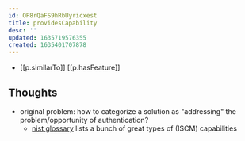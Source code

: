 ```yaml
---
id: OP8rQaFS9hRbUyricxest
title: providesCapability
desc: ''
updated: 1635719576355
created: 1635401707878
---
```


- [[p.similarTo]] [[p.hasFeature]]

## Thoughts

- original problem: how to categorize a solution as "addressing" the problem/opportunity of authentication? 
  - [nist glossary](https://csrc.nist.gov/glossary?keywords-lg=capability&sortBy-lg=relevance&ipp-lg=100) lists a bunch of great types of (ISCM) capabilities
